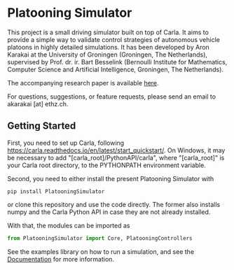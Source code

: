 # Platooning Simulator

This project is a small driving simulator built on top of Carla. It aims to provide a simple way to validate control strategies of autonomous vehicle platoons in highly detailed simulations. It has been developed by Aron Karakai at the University of Groningen (Groningen, The Netherlands), supervised by Prof. dr. ir. Bart Besselink (Bernoulli Institute for Mathematics, Computer Science and Artificial Intelligence, Groningen, The Netherlands).

The accompanying research paper is available [here](http://dx.doi.org/10.13140/RG.2.2.31833.08802/1).

For questions, suggestions, or feature requests, please send an email to akarakai [at] ethz.ch.

## Getting Started

First, you need to set up Carla, following https://carla.readthedocs.io/en/latest/start_quickstart/. On Windows, it may be necessary to add "[carla_root]/PythonAPI/carla", where "[carla_root]" is your Carla root directory, to the PYTHONPATH environment variable.

Second, you need to either install the present Platooning Simulator with
````terminal
pip install PlatooningSimulator
````
or clone this repository and use the code directly. The former also installs numpy and the Carla Python API in case they are not already installed.

With that, the modules can be imported as
````Python
from PlatooningSimulator import Core, PlatooningControllers
````

See the examples library on how to run a simulation, and see the [Documentation](https://github.com/karakaron/Platooning_Simulator/wiki/Documentation) for more information.
